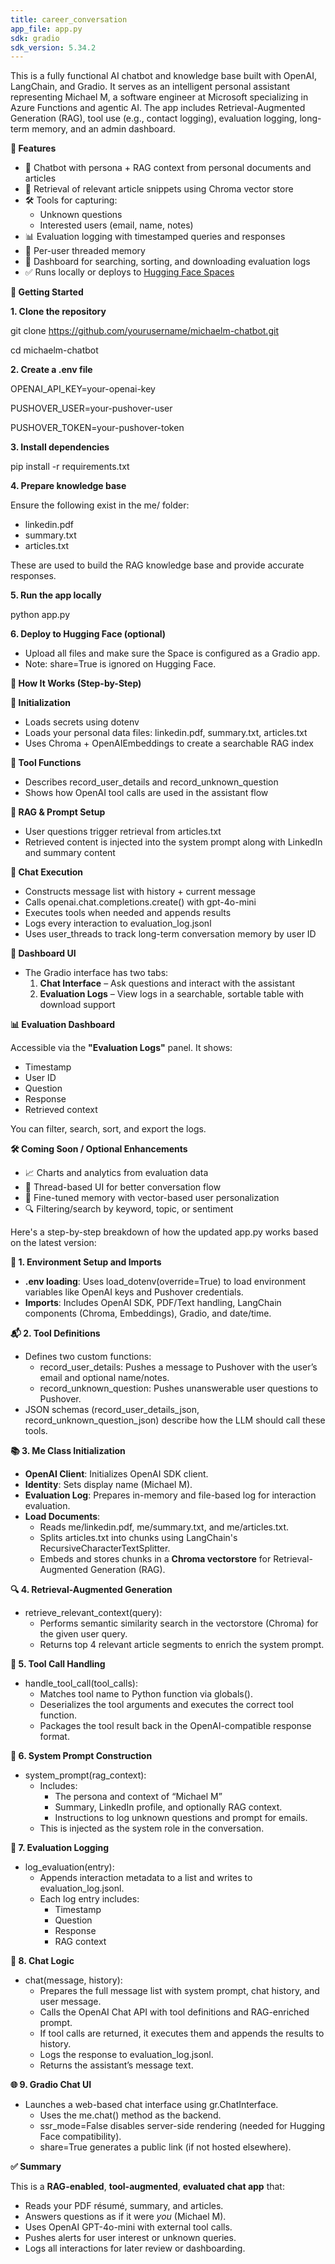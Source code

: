 ```yaml
---
title: career_conversation
app_file: app.py
sdk: gradio
sdk_version: 5.34.2
---
```


This is a fully functional AI chatbot and knowledge base built with OpenAI, LangChain, and Gradio. It serves as an intelligent personal assistant representing Michael M, a software engineer at Microsoft specializing in Azure Functions and agentic AI. The app includes Retrieval-Augmented Generation (RAG), tool use (e.g., contact logging), evaluation logging, long-term memory, and an admin dashboard.

**🧠 Features**

- 💬 Chatbot with persona + RAG context from personal documents and articles
- 📖 Retrieval of relevant article snippets using Chroma vector store
- 🛠️ Tools for capturing:
  - Unknown questions
  - Interested users (email, name, notes)
- 📊 Evaluation logging with timestamped queries and responses
- 🧵 Per-user threaded memory
- 📂 Dashboard for searching, sorting, and downloading evaluation logs
- ✅ Runs locally or deploys to [Hugging Face Spaces](https://huggingface.co/spaces)

**🚀 Getting Started**

**1\. Clone the repository**

git clone <https://github.com/yourusername/michaelm-chatbot.git>

cd michaelm-chatbot

**2\. Create a .env file**

OPENAI_API_KEY=your-openai-key

PUSHOVER_USER=your-pushover-user

PUSHOVER_TOKEN=your-pushover-token

**3\. Install dependencies**

pip install -r requirements.txt

**4\. Prepare knowledge base**

Ensure the following exist in the me/ folder:

- linkedin.pdf
- summary.txt
- articles.txt

These are used to build the RAG knowledge base and provide accurate responses.

**5\. Run the app locally**

python app.py

**6\. Deploy to Hugging Face (optional)**

- Upload all files and make sure the Space is configured as a Gradio app.
- Note: share=True is ignored on Hugging Face.

**🧠 How It Works (Step-by-Step)**

**🔹 Initialization**

- Loads secrets using dotenv
- Loads your personal data files: linkedin.pdf, summary.txt, articles.txt
- Uses Chroma + OpenAIEmbeddings to create a searchable RAG index

**🔹 Tool Functions**

- Describes record_user_details and record_unknown_question
- Shows how OpenAI tool calls are used in the assistant flow

**🔹 RAG & Prompt Setup**

- User questions trigger retrieval from articles.txt
- Retrieved content is injected into the system prompt along with LinkedIn and summary content

**🔹 Chat Execution**

- Constructs message list with history + current message
- Calls openai.chat.completions.create() with gpt-4o-mini
- Executes tools when needed and appends results
- Logs every interaction to evaluation_log.jsonl
- Uses user_threads to track long-term conversation memory by user ID

**🔹 Dashboard UI**

- The Gradio interface has two tabs:
    1. **Chat Interface** – Ask questions and interact with the assistant
    2. **Evaluation Logs** – View logs in a searchable, sortable table with download support

**📊 Evaluation Dashboard**

Accessible via the **"Evaluation Logs"** panel. It shows:

- Timestamp
- User ID
- Question
- Response
- Retrieved context

You can filter, search, sort, and export the logs.

**🛠️ Coming Soon / Optional Enhancements**

- 📈 Charts and analytics from evaluation data
- 🧥 Thread-based UI for better conversation flow
- 🧠 Fine-tuned memory with vector-based user personalization
- 🔍 Filtering/search by keyword, topic, or sentiment

Here's a step-by-step breakdown of how the updated app.py works based on the latest version:

**🔧 1. Environment Setup and Imports**

- **.env loading**: Uses load_dotenv(override=True) to load environment variables like OpenAI keys and Pushover credentials.
- **Imports**: Includes OpenAI SDK, PDF/Text handling, LangChain components (Chroma, Embeddings), Gradio, and date/time.

**📬 2. Tool Definitions**

- Defines two custom functions:
  - record_user_details: Pushes a message to Pushover with the user’s email and optional name/notes.
  - record_unknown_question: Pushes unanswerable user questions to Pushover.
- JSON schemas (record_user_details_json, record_unknown_question_json) describe how the LLM should call these tools.

**📚 3. Me Class Initialization**

- **OpenAI Client**: Initializes OpenAI SDK client.
- **Identity**: Sets display name (Michael M).
- **Evaluation Log**: Prepares in-memory and file-based log for interaction evaluation.
- **Load Documents**:
  - Reads me/linkedin.pdf, me/summary.txt, and me/articles.txt.
  - Splits articles.txt into chunks using LangChain's RecursiveCharacterTextSplitter.
  - Embeds and stores chunks in a **Chroma vectorstore** for Retrieval-Augmented Generation (RAG).

**🔍 4. Retrieval-Augmented Generation**

- retrieve_relevant_context(query):
  - Performs semantic similarity search in the vectorstore (Chroma) for the given user query.
  - Returns top 4 relevant article segments to enrich the system prompt.

**🧠 5. Tool Call Handling**

- handle_tool_call(tool_calls):
  - Matches tool name to Python function via globals().
  - Deserializes the tool arguments and executes the correct tool function.
  - Packages the tool result back in the OpenAI-compatible response format.

**💬 6. System Prompt Construction**

- system_prompt(rag_context):
  - Includes:
    - The persona and context of “Michael M”
    - Summary, LinkedIn profile, and optionally RAG context.
    - Instructions to log unknown questions and prompt for emails.
  - This is injected as the system role in the conversation.

**🧪 7. Evaluation Logging**

- log_evaluation(entry):
  - Appends interaction metadata to a list and writes to evaluation_log.jsonl.
  - Each log entry includes:
    - Timestamp
    - Question
    - Response
    - RAG context

**🤖 8. Chat Logic**

- chat(message, history):
  - Prepares the full message list with system prompt, chat history, and user message.
  - Calls the OpenAI Chat API with tool definitions and RAG-enriched prompt.
  - If tool calls are returned, it executes them and appends the results to history.
  - Logs the response to evaluation_log.jsonl.
  - Returns the assistant’s message text.

**🌐 9. Gradio Chat UI**

- Launches a web-based chat interface using gr.ChatInterface.
  - Uses the me.chat() method as the backend.
  - ssr_mode=False disables server-side rendering (needed for Hugging Face compatibility).
  - share=True generates a public link (if not hosted elsewhere).

**✅ Summary**

This is a **RAG-enabled**, **tool-augmented**, **evaluated chat app** that:

- Reads your PDF résumé, summary, and articles.
- Answers questions as if it were _you_ (Michael M).
- Uses OpenAI GPT-4o-mini with external tool calls.
- Pushes alerts for user interest or unknown queries.
- Logs all interactions for later review or dashboarding.